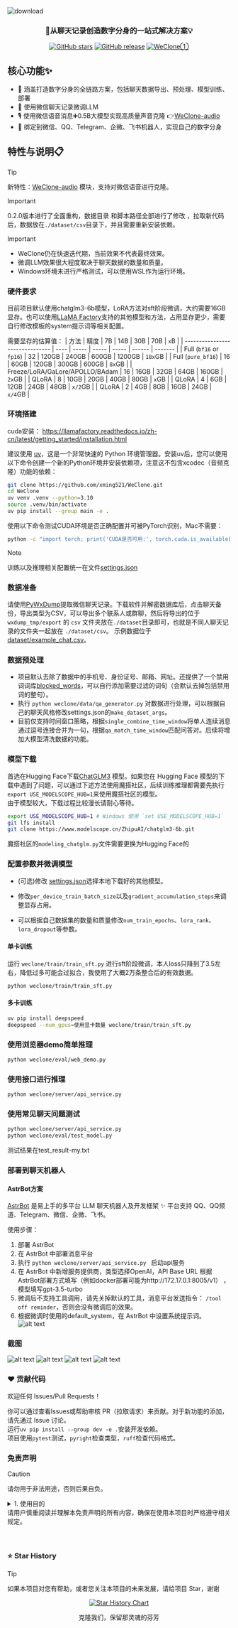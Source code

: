![download](https://github.com/user-attachments/assets/5842e84e-004f-4afd-9373-af64e9575b78)
<h3 align="center">🚀从聊天记录创造数字分身的一站式解决方案💡</h3>  

<div align="center">

[![GitHub stars](https://img.shields.io/github/stars/xming521/WeClone?style=for-the-badge&logo=github&label=Stars&logoColor=white&color=ffda65)](https://github.com/xming521/WeClone/stargazers)
[![GitHub release](https://img.shields.io/github/v/release/xming521/WeClone?style=for-the-badge&logo=github&label=Release&logoColor=white&color=06d094)](https://github.com/xming521/WeClone/releases)
<a href="https://qm.qq.com/cgi-bin/qm/qr?k=wNdgbOVT6oFOJ2wlMLsolUXErW9ESLpk&jump_from=webapi&authKey=z/reOp6YLyvR4Tl2k2nYMsLoMC3w9/99ucgKMX0oRGlxDV/WbYnvq2QxODoIkfxn" target="_blank">
  <img src="https://img.shields.io/badge/QQ群-708067078-12B7F5?style=for-the-badge&logo=qq&logoColor=white" alt="WeClone①" title="WeClone①">
</a>

</div>

## 核心功能✨
- 💫 涵盖打造数字分身的全链路方案，包括聊天数据导出、预处理、模型训练、部署
- 💬 使用微信聊天记录微调LLM
- 🎙️ 使用微信语音消息➕0.5B大模型实现高质量声音克隆 👉[WeClone-audio](https://github.com/xming521/WeClone/tree/master/WeClone-audio)
- 🔗 绑定到微信、QQ、Telegram、企微、飞书机器人，实现自己的数字分身

## 特性与说明📋

> [!TIP]
> 新特性：[WeClone-audio](https://github.com/xming521/WeClone/tree/master/WeClone-audio) 模块，支持对微信语音进行克隆。

> [!IMPORTANT]
> 0.2.0版本进行了全面重构，数据目录 和脚本路径全部进行了修改 ，拉取新代码后，数据放在`./dataset/csv`目录下，并且需要重新安装依赖。


> [!IMPORTANT]
> - WeClone仍在快速迭代期，当前效果不代表最终效果。  
> - 微调LLM效果很大程度取决于聊天数据的数量和质量。   
> - Windows环境未进行严格测试，可以使用WSL作为运行环境。

### 硬件要求

目前项目默认使用chatglm3-6b模型，LoRA方法对sft阶段微调，大约需要16GB显存。也可以使用[LLaMA Factory](https://github.com/hiyouga/LLaMA-Factory/blob/main/README_zh.md#%E6%A8%A1%E5%9E%8B)支持的其他模型和方法，占用显存更少，需要自行修改模板的system提示词等相关配置。

需要显存的估算值：
| 方法                             | 精度 |   7B  |  14B  |  30B  |   70B  |   `x`B  |
| ------------------------------- | ---- | ----- | ----- | ----- | ------ | ------- |
| Full (`bf16` or `fp16`)         |  32  | 120GB | 240GB | 600GB | 1200GB | `18x`GB |
| Full (`pure_bf16`)              |  16  |  60GB | 120GB | 300GB |  600GB |  `8x`GB |
| Freeze/LoRA/GaLore/APOLLO/BAdam |  16  |  16GB |  32GB |  64GB |  160GB |  `2x`GB |
| QLoRA                           |   8  |  10GB |  20GB |  40GB |   80GB |   `x`GB |
| QLoRA                           |   4  |   6GB |  12GB |  24GB |   48GB | `x/2`GB |
| QLoRA                           |   2  |   4GB |   8GB |  16GB |   24GB | `x/4`GB |


### 环境搭建
cuda安装：
https://llamafactory.readthedocs.io/zh-cn/latest/getting_started/installation.html

建议使用 [uv](https://docs.astral.sh/uv/)，这是一个非常快速的 Python 环境管理器。安装uv后，您可以使用以下命令创建一个新的Python环境并安装依赖项，注意这不包含xcodec（音频克隆）功能的依赖：
```bash
git clone https://github.com/xming521/WeClone.git
cd WeClone
uv venv .venv --python=3.10
source .venv/bin/activate
uv pip install --group main -e . 
```

使用以下命令测试CUDA环境是否正确配置并可被PyTorch识别，Mac不需要：
```bash
python -c "import torch; print('CUDA是否可用:', torch.cuda.is_available());"
```

> [!NOTE]
> 训练以及推理相关配置统一在文件[settings.json](settings.json)


### 数据准备

请使用[PyWxDump](https://github.com/xaoyaoo/PyWxDump)提取微信聊天记录。下载软件并解密数据库后，点击聊天备份，导出类型为CSV，可以导出多个联系人或群聊，然后将导出的位于`wxdump_tmp/export` 的 `csv` 文件夹放在`./dataset`目录即可，也就是不同人聊天记录的文件夹一起放在 `./dataset/csv`。 示例数据位于[dataset/example_chat.csv](dataset/example_chat.csv)。

### 数据预处理

- 项目默认去除了数据中的手机号、身份证号、邮箱、网址。还提供了一个禁用词词库[blocked_words](dataset/blocked_words.json)，可以自行添加需要过滤的词句（会默认去掉包括禁用词的整句）。
- 执行 `python weclone/data/qa_generator.py` 对数据进行处理，可以根据自己的聊天风格修改settings.json的`make_dataset_args`。
- 目前仅支持时间窗口策略，根据`single_combine_time_window`将单人连续消息通过逗号连接合并为一句，根据`qa_match_time_window`匹配问答对。后续将增加大模型清洗数据的功能。

### 模型下载

首选在Hugging Face下载[ChatGLM3](https://huggingface.co/THUDM/chatglm3-6b) 模型。如果您在 Hugging Face 模型的下载中遇到了问题，可以通过下述方法使用魔搭社区，后续训练推理都需要先执行`export USE_MODELSCOPE_HUB=1`来使用魔搭社区的模型。  
由于模型较大，下载过程比较漫长请耐心等待。

```bash
export USE_MODELSCOPE_HUB=1 # Windows 使用 `set USE_MODELSCOPE_HUB=1`
git lfs install
git clone https://www.modelscope.cn/ZhipuAI/chatglm3-6b.git
```
魔搭社区的`modeling_chatglm.py`文件需要更换为Hugging Face的

### 配置参数并微调模型

- (可选)修改 [settings.json](settings.json)选择本地下载好的其他模型。  

- 修改`per_device_train_batch_size`以及`gradient_accumulation_steps`来调整显存占用。  
- 可以根据自己数据集的数量和质量修改`num_train_epochs`、`lora_rank`、`lora_dropout`等参数。

#### 单卡训练

运行 `weclone/train/train_sft.py` 进行sft阶段微调，本人loss只降到了3.5左右，降低过多可能会过拟合，我使用了大概2万条整合后的有效数据。

```bash
python weclone/train/train_sft.py
```

#### 多卡训练

```bash
uv pip install deepspeed
deepspeed --num_gpus=使用显卡数量 weclone/train/train_sft.py
```


### 使用浏览器demo简单推理

```bash
python weclone/eval/web_demo.py
```

### 使用接口进行推理

```bash
python weclone/server/api_service.py
```

### 使用常见聊天问题测试

```bash
python weclone/server/api_service.py
python weclone/eval/test_model.py
```
测试结果在test_result-my.txt
### 部署到聊天机器人

#### AstrBot方案
[AstrBot](https://github.com/AstrBotDevs/AstrBot) 是易上手的多平台 LLM 聊天机器人及开发框架 ✨ 平台支持 QQ、QQ频道、Telegram、微信、企微、飞书。      

使用步骤：
1. 部署 AstrBot
2. 在 AstrBot 中部署消息平台
3. 执行 `python weclone/server/api_service.py ` 启动api服务
4. 在 AstrBot 中新增服务提供商，类型选择OpenAI，API Base URL 根据AstrBot部署方式填写（例如docker部署可能为http://172.17.0.1:8005/v1） ，模型填写gpt-3.5-turbo  
5. 微调后不支持工具调用，请先关掉默认的工具，消息平台发送指令： `/tool off reminder`，否则会没有微调后的效果。  
6. 根据微调时使用的default_system，在 AstrBot 中设置系统提示词。
![alt text](img/5.png)




### 截图

![alt text](img/4.jpg)
![alt text](img/1.png)
![alt text](img/2.png)
![alt text](img/3.png)


### ❤️ 贡献代码

欢迎任何 Issues/Pull Requests！

你可以通过查看Issues或帮助审核 PR（拉取请求）来贡献。对于新功能的添加，请先通过 Issue 讨论。   
运行`uv pip install --group dev -e .`安装开发依赖。   
项目使用`pytest`测试，`pyright`检查类型，`ruff`检查代码格式。


### 免责声明
> [!CAUTION]
> 请勿用于非法用途，否则后果自负。
<details>
<summary>1. 使用目的</summary>

* 本项目仅供学习交流使用，**请勿用于非法用途**，**请勿用于非法用途**，**请勿用于非法用途**，否则后果自负。
* 用户理解并同意，任何违反法律法规、侵犯他人合法权益的行为，均与本项目及其开发者无关，后果由用户自行承担。

2. 使用期限

* 您应该在下载保存使用本项目的24小时内，删除本项目的源代码和程序；超出此期限的任何使用行为，一概与本项目及其开发者无关。

3. 操作规范

* 本项目仅允许在授权情况下使用数据训练，严禁用于非法目的，否则自行承担所有相关责任；用户如因违反此规定而引发的任何法律责任，将由用户自行承担，与本项目及其开发者无关。
* 严禁用于窃取他人隐私，严禁用于窃取他人隐私，严禁用于窃取他人隐私，否则自行承担所有相关责任。

4. 免责声明接受

* 下载、保存、进一步浏览源代码或者下载安装、编译使用本程序，表示你同意本警告，并承诺遵守它;

5. 禁止用于非法测试或渗透

* 禁止利用本项目的相关技术从事非法测试或渗透，禁止利用本项目的相关代码或相关技术从事任何非法工作，如因此产生的一切不良后果与本项目及其开发者无关。
* 任何因此产生的不良后果，包括但不限于数据泄露、系统瘫痪、侵犯隐私等，均与本项目及其开发者无关，责任由用户自行承担。

6. 免责声明修改

* 本免责声明可能根据项目运行情况和法律法规的变化进行修改和调整。用户应定期查阅本页面以获取最新版本的免责声明，使用本项目时应遵守最新版本的免责声明。

7. 其他

* 除本免责声明规定外，用户在使用本项目过程中应遵守相关的法律法规和道德规范。对于因用户违反相关规定而引发的任何纠纷或损失，本项目及其开发者不承担任何责任。

* 请用户慎重阅读并理解本免责声明的所有内容，确保在使用本项目时严格遵守相关规定。

</details>
请用户慎重阅读并理解本免责声明的所有内容，确保在使用本项目时严格遵守相关规定。

<br>  
<br>  
<br>  

### ⭐ Star History
> [!TIP] 
> 如果本项目对您有帮助，或者您关注本项目的未来发展，请给项目 Star，谢谢 

<div align="center">

[![Star History Chart](https://api.star-history.com/svg?repos=xming521/WeClone&type=Date)](https://www.star-history.com/#xming521/WeClone&Date)

</div>


<div align="center"> 克隆我们，保留那灵魂的芬芳 </div>
